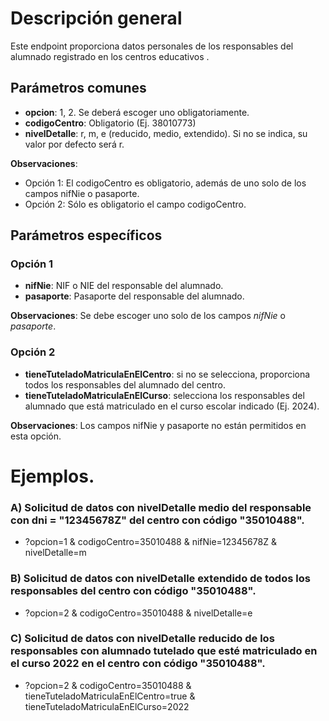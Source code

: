 # Descripción general

Este endpoint proporciona datos personales de los responsables del alumnado registrado en los centros educativos .

## Parámetros comunes
* **opcion**: 1, 2. Se deberá escoger uno obligatoriamente.
* **codigoCentro**: Obligatorio (Ej. 38010773)
* **nivelDetalle**: r, m, e (reducido, medio, extendido). Si no se indica, su valor por defecto será r.

**Observaciones**:
* Opción 1: El codigoCentro es obligatorio, además de uno solo de los campos nifNie o pasaporte.
* Opción 2: Sólo es obligatorio el campo codigoCentro.

## Parámetros específicos

### Opción 1
* **nifNie**: NIF o NIE del responsable del alumnado.
* **pasaporte**: Pasaporte del responsable del alumnado.

**Observaciones**: Se debe escoger uno solo de los campos _nifNie_ o _pasaporte_.

### Opción 2

* **tieneTuteladoMatriculaEnElCentro**: si no se selecciona, proporciona todos los responsables del alumnado del centro.
* **tieneTuteladoMatriculaEnElCurso**: selecciona los responsables del alumnado que está matriculado en el curso escolar indicado (Ej. 2024).

**Observaciones**: Los campos nifNie y pasaporte no están permitidos en esta opción.

# Ejemplos.
### A) Solicitud de datos con nivelDetalle medio del responsable con dni = "12345678Z" del centro con código "35010488".
* ?opcion=1 & codigoCentro=35010488 & nifNie=12345678Z & nivelDetalle=m
 
### B) Solicitud de datos con nivelDetalle extendido de todos  los responsables del centro con código "35010488".
* ?opcion=2 & codigoCentro=35010488 & nivelDetalle=e

### C) Solicitud de datos con nivelDetalle reducido de los responsables con alumnado tutelado que esté matriculado en el curso 2022 en el centro con código "35010488". 
* ?opcion=2 & codigoCentro=35010488 & tieneTuteladoMatriculaEnElCentro=true & tieneTuteladoMatriculaEnElCurso=2022
